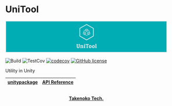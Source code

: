 # UniTool

![UniTool](.docs/images/mainlogo_wide.png)

![Build](https://github.com/TakenokoTech/UniTool/workflows/Build/badge.svg)
![TestCov](https://github.com/TakenokoTech/UniTool/workflows/TestCov/badge.svg)
[![codecov](https://codecov.io/gh/TakenokoTech/UniTool/branch/master/graph/badge.svg)](https://codecov.io/gh/TakenokoTech/UniTool)
[![GitHub license](https://img.shields.io/badge/license-MIT-blue.svg)](https://github.com/TakenokoTech/UniTool/blob/master/LICENSE)

Utility in Unity

| [unitypackage](https://github.com/TakenokoTech/UniTool/releases) | [API Reference](https://takenokotech.github.io/UniTool/api/index.html) |
| :--------------------------------------------------------------- | :--------------------------------------------------------------------- |


<p align="center">
  <br>
  <a href=""><strong>Takenoko Tech.</strong></a>
</p>
